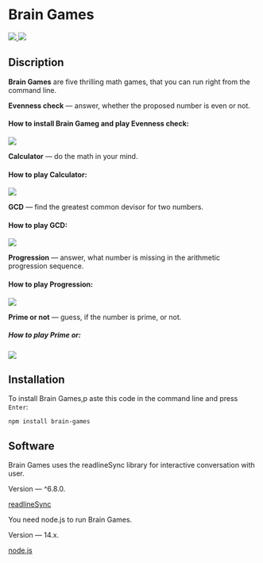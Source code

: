 # Brain Games


<a href="https://codeclimate.com/github/codeclimate/codeclimate/maintainability">
  <img src="https://api.codeclimate.com/v1/badges/a99a88d28ad37a79dbf6/maintainability" />
</a>

<a href="https://github.com/olegkuzmenko/frontend-project-lvl1/workflows/actions">
  <img src="https://github.com/olegkuzmenko/frontend-project-lvl1/workflows/StartLint/badge.svg" />
</a>


## Discription
**Brain Games** are five thrilling math games, that you can run right from the command line.

**Evenness check** — answer, whether the proposed number is even or not.
#### How to install Brain Gameg and play Evenness check:
<a href="https://asciinema.org/a/kLgDzQzIKm6g0Uy9dUJVxVjJG" target="_blank"><img src="https://asciinema.org/a/kLgDzQzIKm6g0Uy9dUJVxVjJG.svg" /></a>


**Calculator** — do the math in your mind.
#### How to play Calculator:
<a href="https://asciinema.org/a/H5hoqNWaHFUTQkW8j7GuwWumn" target="_blank"><img src="https://asciinema.org/a/H5hoqNWaHFUTQkW8j7GuwWumn.svg" /></a>


**GCD** — find the greatest common devisor for two numbers.
#### How to play GCD:
<a href="https://asciinema.org/a/oQVCvLYwV9uPiVFNYLrQ46IJd" target="_blank"><img src="https://asciinema.org/a/oQVCvLYwV9uPiVFNYLrQ46IJd.svg" /></a>


**Progression** — answer, what number is missing in the arithmetic progression sequence.
#### How to play Progression:
<a href="https://asciinema.org/a/cl1nxFOKKqh7L41grPVvJvl1S" target="_blank"><img src="https://asciinema.org/a/cl1nxFOKKqh7L41grPVvJvl1S.svg" /></a>


**Prime or not** — guess, if the number is prime, or not.
##### How to play Prime or:
<a href="https://asciinema.org/a/M3bZOj6wKvWPSilyc3rD4WwXW" target="_blank"><img src="https://asciinema.org/a/M3bZOj6wKvWPSilyc3rD4WwXW.svg" /></a>


## Installation ##
To install Brain Games,p aste this code in the command line and press `Enter`:

```npm install brain-games```

## Software
Brain Games uses the readlineSync library for interactive conversation with user.

Version — ^6.8.0.

[readlineSync](https://github.com/anseki/readline-sync)

You need node.js to run Brain Games.

Version — 14.x.

[node.js](https://nodejs.org/en/)


